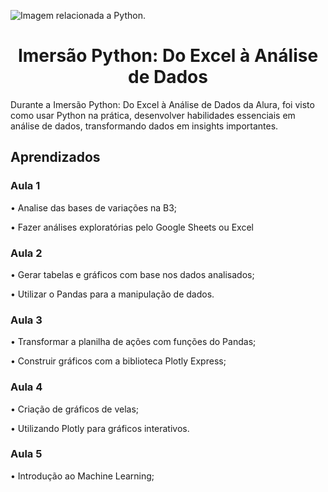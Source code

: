 ![Imagem relacionada a Python.](https://t.ctcdn.com.br/jTjYeys-_yXSApZpsCNEBlUwPFE=/768x432/smart/i569772.jpeg)

# <center>**Imersão Python: Do Excel à Análise de Dados**<center>

Durante a Imersão Python: Do Excel à Análise de Dados da Alura, foi visto como usar Python na prática, desenvolver habilidades essenciais em análise de dados, transformando dados em insights importantes.

## **Aprendizados**

### **Aula 1**

•	Analise das bases de variações na B3;

•	Fazer análises exploratórias pelo Google Sheets ou Excel 


### **Aula 2**

•	Gerar tabelas e gráficos com base nos dados analisados;

•	Utilizar o Pandas para a manipulação de dados.

### **Aula 3**

• Transformar a planilha de ações com funções do Pandas;

• Construir gráficos com a biblioteca Plotly Express;

### **Aula 4**

• Criação de gráficos de velas;

• Utilizando Plotly para gráficos interativos.

### **Aula 5**

• Introdução ao Machine Learning;

